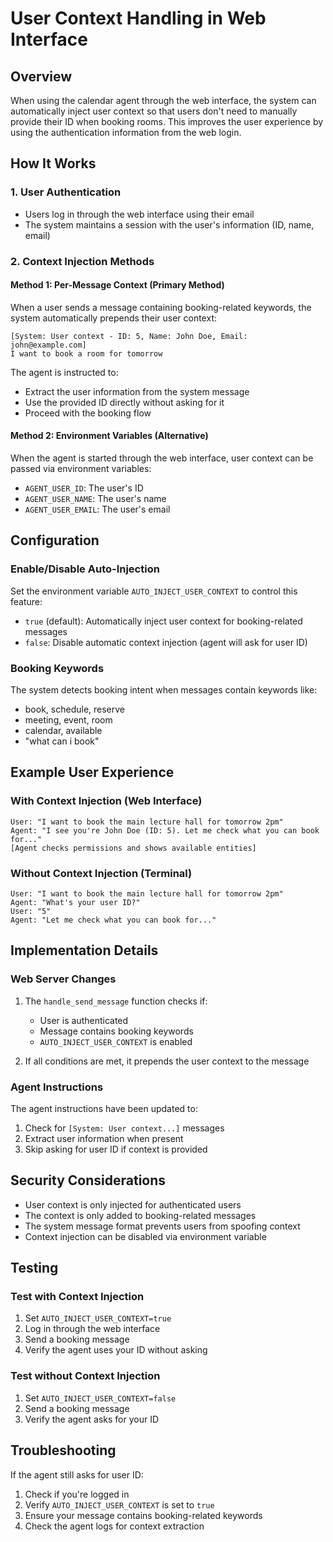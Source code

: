 # User Context Handling in Web Interface

## Overview

When using the calendar agent through the web interface, the system can automatically inject user context so that users don't need to manually provide their ID when booking rooms. This improves the user experience by using the authentication information from the web login.

## How It Works

### 1. User Authentication
- Users log in through the web interface using their email
- The system maintains a session with the user's information (ID, name, email)

### 2. Context Injection Methods

#### Method 1: Per-Message Context (Primary Method)
When a user sends a message containing booking-related keywords, the system automatically prepends their user context:

```
[System: User context - ID: 5, Name: John Doe, Email: john@example.com]
I want to book a room for tomorrow
```

The agent is instructed to:
- Extract the user information from the system message
- Use the provided ID directly without asking for it
- Proceed with the booking flow

#### Method 2: Environment Variables (Alternative)
When the agent is started through the web interface, user context can be passed via environment variables:
- `AGENT_USER_ID`: The user's ID
- `AGENT_USER_NAME`: The user's name  
- `AGENT_USER_EMAIL`: The user's email

## Configuration

### Enable/Disable Auto-Injection
Set the environment variable `AUTO_INJECT_USER_CONTEXT` to control this feature:
- `true` (default): Automatically inject user context for booking-related messages
- `false`: Disable automatic context injection (agent will ask for user ID)

### Booking Keywords
The system detects booking intent when messages contain keywords like:
- book, schedule, reserve
- meeting, event, room
- calendar, available
- "what can i book"

## Example User Experience

### With Context Injection (Web Interface)
```
User: "I want to book the main lecture hall for tomorrow 2pm"
Agent: "I see you're John Doe (ID: 5). Let me check what you can book for..."
[Agent checks permissions and shows available entities]
```

### Without Context Injection (Terminal)
```
User: "I want to book the main lecture hall for tomorrow 2pm"
Agent: "What's your user ID?"
User: "5"
Agent: "Let me check what you can book for..."
```

## Implementation Details

### Web Server Changes
1. The `handle_send_message` function checks if:
   - User is authenticated
   - Message contains booking keywords
   - `AUTO_INJECT_USER_CONTEXT` is enabled

2. If all conditions are met, it prepends the user context to the message

### Agent Instructions
The agent instructions have been updated to:
1. Check for `[System: User context...]` messages
2. Extract user information when present
3. Skip asking for user ID if context is provided

## Security Considerations

- User context is only injected for authenticated users
- The context is only added to booking-related messages
- The system message format prevents users from spoofing context
- Context injection can be disabled via environment variable

## Testing

### Test with Context Injection
1. Set `AUTO_INJECT_USER_CONTEXT=true`
2. Log in through the web interface
3. Send a booking message
4. Verify the agent uses your ID without asking

### Test without Context Injection
1. Set `AUTO_INJECT_USER_CONTEXT=false`
2. Send a booking message
3. Verify the agent asks for your ID

## Troubleshooting

If the agent still asks for user ID:
1. Check if you're logged in
2. Verify `AUTO_INJECT_USER_CONTEXT` is set to `true`
3. Ensure your message contains booking-related keywords
4. Check the agent logs for context extraction
